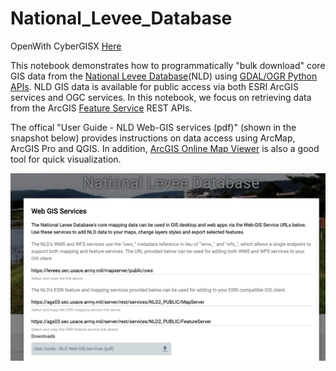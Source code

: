 # National_Levee_Database

OpenWith CyberGISX [Here](https://cybergisx.cigi.illinois.edu/hub/user-redirect/git-pull?repo=https%3A%2F%2Fgithub.com%2Fcybergis%2FNational_Levee_Database&urlpath=lab%2Ftree%2FNational_Levee_Database%2F1_NLD_Bulk_Download.ipynb&branch=main)



This notebook demonstrates how to programmatically "bulk download" core GIS data from the [National Levee Database](https://levees.sec.usace.army.mil/#/)(NLD) using [GDAL/OGR Python APIs](https://gdal.org/python/). NLD GIS data is available for public access via both ESRI ArcGIS services and OGC services. In this notebook, we focus on retrieving data from the ArcGIS [Feature Service](https://developers.arcgis.com/rest/services-reference/enterprise/feature-service.htm) REST APIs. 

The offical "User Guide - NLD Web-GIS services (pdf)" (shown in the snapshot below) provides instructions on data access using ArcMap, ArcGIS Pro and QGIS. In addition, [ArcGIS Online Map Viewer](https://www.arcgis.com/home/webmap/viewer.html) is also a good tool for quick visualization. 

<img src="statics/images/NLD_gis.png" alt="drawing" width="800"/>

